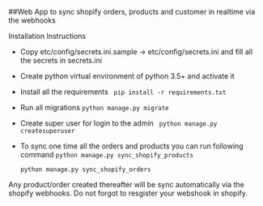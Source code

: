 ##Web App to sync shopify orders, products and customer in realtime via the webhooks

Installation Instructions
- Copy etc/config/secrets.ini.sample -> etc/config/secrets.ini and fill all the secrets in secrets.ini
- Create python virtual environment of python 3.5+ and activate it
- Install all the requirements
	` pip install -r requirements.txt`
- Run all migrations
	`python manage.py migrate`
- Create super user for login to the admin
	` python manage.py createsuperuser`
- To sync one time all the orders and products you can run following command
	`python manage.py sync_shopify_products`
	
	`python manage.py sync_shopify_orders`
	
Any product/order created thereafter will be sync automatically via the shopify webhooks. Do not forgot to resgister your webshook in shopify.